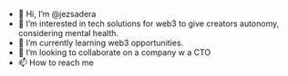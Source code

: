 - 👋 Hi, I’m @jezsadera
- 👀 I’m interested in tech solutions for web3 to give creators autonomy, considering mental health. 
- 🌱 I’m currently learning web3 opportunities. 
- 💞️ I’m looking to collaborate on a company w a CTO
- 📫 How to reach me 

<!---
jezsadera/jezsadera is a ✨ special ✨ repository because its `README.md` (this file) appears on your GitHub profile.
You can click the Preview link to take a look at your changes.
--->
